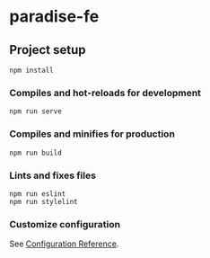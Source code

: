 # paradise-fe

## Project setup
```
npm install
```

### Compiles and hot-reloads for development
```
npm run serve
```

### Compiles and minifies for production
```
npm run build
```

### Lints and fixes files
```
npm run eslint
npm run stylelint
```

### Customize configuration
See [Configuration Reference](https://cli.vuejs.org/config/).
